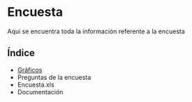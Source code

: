 # Encuesta
Aquí se encuentra toda la información referente a la encuesta

## Índice
  - [Gráficos](https://github.com/MarianaFlorezRpo/Proyecto_Encuesta/blob/master/Encuesta/graphs.md)
  - Preguntas de la encuesta
  - Encuesta.xls
  - Documentación
